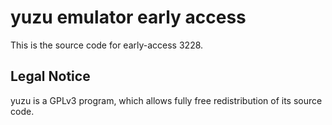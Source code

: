 yuzu emulator early access
=============

This is the source code for early-access 3228.

## Legal Notice

yuzu is a GPLv3 program, which allows fully free redistribution of its source code.